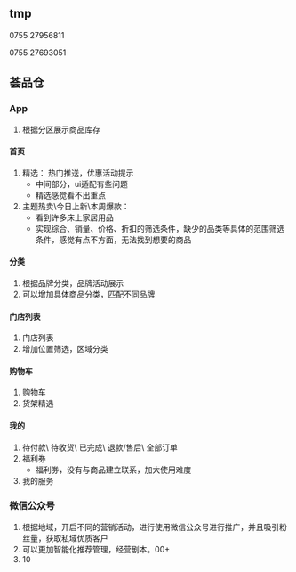 ## tmp
0755 27956811

0755 27693051



## 荟品仓
### App
1. 根据分区展示商品库存

#### 首页
1. 精选： 热门推送，优惠活动提示
   * 中间部分，ui适配有些问题
   * 精选感觉看不出重点
2. 主题热卖\今日上新\本周爆款： 
   * 看到许多床上家居用品
   * 实现综合、销量、价格、折扣的筛选条件，缺少的品类等具体的范围筛选条件，感觉有点不方面，无法找到想要的商品

#### 分类
1. 根据品牌分类，品牌活动展示
2. 可以增加具体商品分类，匹配不同品牌

#### 门店列表
1. 门店列表
2. 增加位置筛选，区域分类

#### 购物车
1. 购物车
2. 货架精选

#### 我的
1. 待付款\ 待收货\ 已完成\ 退款/售后\ 全部订单
2. 福利券
   * 福利券，没有与商品建立联系，加大使用难度
3. 我的服务

### 微信公众号
1. 根据地域，开启不同的营销活动，进行使用微信公众号进行推广，并且吸引粉丝量，获取私域优质客户
2. 可以更加智能化推荐管理，经营剧本。00+
3. 10
